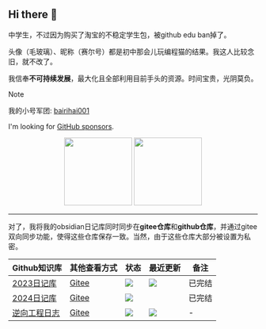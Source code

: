 ## Hi there 👋

中学生，不过因为购买了淘宝的不稳定学生包，被github edu ban掉了。

头像（毛玻璃）、昵称（赛尔号）都是初中那会儿玩编程猫的结果。我这人比较念旧，就不改了。

我信奉**不可持续发展**，最大化且全部利用目前手头的资源。时间宝贵，光阴莫负。

>[!note]
> 我的小号军团: [bairihai001](https://github.com/bairihai001)


I'm looking for [GitHub sponsors](https://github.com/sponsors/bairihai).

<!-- GitHub 数据统计 从hiroi-sora那里薅了下来。基于html -->
<div align="center" >
<img height="137px" src="https://github-readme-stats.vercel.app/api?username=bairihai&hide_title=true&hide_border=true&theme=dark&bg_color=30,e96443,c64dff&title_color=fff&text_color=fff" />
<img height="137px" src="https://github-readme-stats-git-masterrstaa-rickstaa.vercel.app/api/top-langs/?username=bairihai&hide_title=true&hide_border=true&layout=compact&langs_count=6&text_color=fff&bg_color=30,c64dff,66ccff&theme=dark" />
</div>

---

对了，我将我的obsidian日记库同时同步在**gitee仓库**和**github仓库**，并通过gitee双向同步功能，使得这些仓库保存一致。当然，由于这些仓库大部分被设置为私密。

| Github知识库 | 其他查看方式 | 状态 | 最近更新 | 备注 |
| ---- | ---- | ---- | ---- | ---- |
| [2023日记库](https://github.com/yourname/obsidian-ctf) | [Gitee](https://gitee.com/bairihai/projects?) | ![](https://img.shields.io/badge/Status-Private-red) | ![](https://img.shields.io/github/last-commit/yourname/obsidian-ctf) | 已完结 |
| [2024日记库](https://github.com/yourname/book-matrix) | [Gitee](https://gitee.com/bairihai/projects?) | ![](https://img.shields.io/badge/Status-Private-red) |  | 已完结 |
| [逆向工程日志](https://github.com/yourname/reverse-engineering) | [Gitee](https://gitee.com/bairihai/projects?) | ![](https://img.shields.io/badge/Status-Public-brightgreen) | ![](https://img.shields.io/github/last-commit/yourname/reverse-engineering) | - |

<!--

![Top Langs](https://github-readme-stats.vercel.app/api/top-langs/?username=bairihai&hide=html)
![bairihai's github stats](https://github-readme-stats.vercel.app/api?username=bairihai&show_icons=true&count_private=true&line_height=40)


**bairihai/bairihai** is a ✨ _special_ ✨ repository because its `README.md` (this file) appears on your GitHub profile.

Here are some ideas to get you started:

- 🔭 I’m currently working on ...
- 🌱 I’m currently learning ...
- 👯 I’m looking to collaborate on ...
- 🤔 I’m looking for help with ...
- 💬 Ask me about ...
- 📫 How to reach me: ...
- 😄 Pronouns: ...
- ⚡ Fun fact: ...
-->
